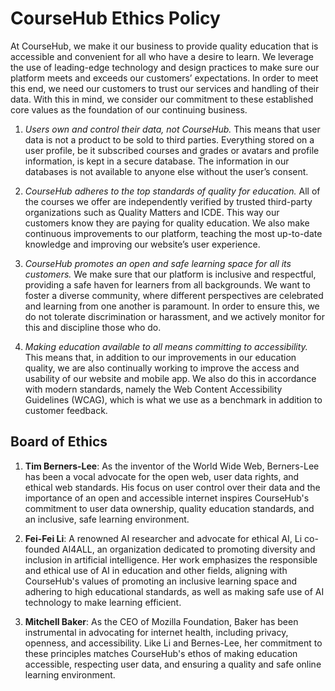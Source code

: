 # CourseHub Ethics Policy

At CourseHub, we make it our business to provide quality education that is accessible and convenient for all who have a desire to learn. We leverage the use of leading-edge technology and design practices to make sure our platform meets and exceeds our customers’ expectations. In order to meet this end, we need our customers to trust our services and handling of their data.  With this in mind, we consider our commitment to these established core values as the foundation of our continuing business.

1. *Users own and control their data, not CourseHub.*
This means that user data is not a product to be sold to third parties. Everything stored on a user profile, be it subscribed courses and grades or avatars and profile information, is kept in a secure database. The information in our databases is not available to anyone else without the user’s consent.

2. *CourseHub adheres to the top standards of quality for education.*
All of the courses we offer are independently verified by trusted third-party organizations such as Quality Matters and ICDE. This way our customers know they are paying for quality education. We also make continuous improvements to our platform, teaching the most up-to-date knowledge and improving our website’s user experience.

3. *CourseHub promotes an open and safe learning space for all its customers.*
We make sure that our platform is inclusive and respectful, providing a safe haven for learners from all backgrounds. We want to foster a diverse community, where different perspectives are celebrated and learning from one another is paramount. In order to ensure this, we do not tolerate discrimination or harassment, and we actively monitor for this and discipline those who do.

4. *Making education available to all means committing to accessibility.*
This means that, in addition to our improvements in our education quality, we are also continually working to improve the access and usability of our website and mobile app. We also do this in accordance with modern standards, namely the Web Content Accessibility Guidelines (WCAG), which is what we use as a benchmark in addition to customer feedback.

## Board of Ethics
1. **Tim Berners-Lee**: As the inventor of the World Wide Web, Berners-Lee has been a vocal advocate for the open web, user data rights, and ethical web standards. His focus on user control over their data and the importance of an open and accessible internet inspires CourseHub's commitment to user data ownership, quality education standards, and an inclusive, safe learning environment.

2. **Fei-Fei Li**: A renowned AI researcher and advocate for ethical AI, Li co-founded AI4ALL, an organization dedicated to promoting diversity and inclusion in artificial intelligence. Her work emphasizes the responsible and ethical use of AI in education and other fields, aligning with CourseHub's values of promoting an inclusive learning space and adhering to high educational standards, as well as making safe use of AI technology to make learning efficient.

3. **Mitchell Baker**: As the CEO of Mozilla Foundation, Baker has been instrumental in advocating for internet health, including privacy, openness, and accessibility. Like Li and Bernes-Lee, her commitment to these principles matches CourseHub's ethos of making education accessible, respecting user data, and ensuring a quality and safe online learning environment.